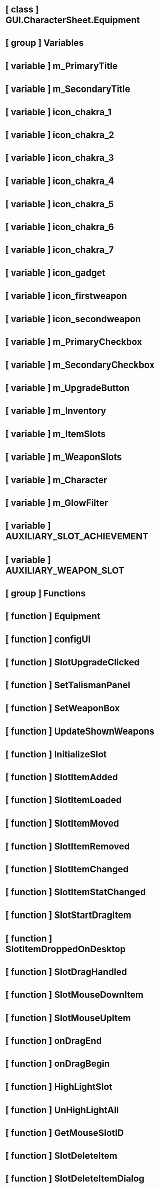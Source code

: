 # [ class ] GUI.CharacterSheet.Equipment

# [ group ] Variables

# [ variable ] m_PrimaryTitle

# [ variable ] m_SecondaryTitle

# [ variable ] icon_chakra_1

# [ variable ] icon_chakra_2

# [ variable ] icon_chakra_3

# [ variable ] icon_chakra_4

# [ variable ] icon_chakra_5

# [ variable ] icon_chakra_6

# [ variable ] icon_chakra_7

# [ variable ] icon_gadget

# [ variable ] icon_firstweapon

# [ variable ] icon_secondweapon

# [ variable ] m_PrimaryCheckbox

# [ variable ] m_SecondaryCheckbox

# [ variable ] m_UpgradeButton

# [ variable ] m_Inventory

# [ variable ] m_ItemSlots

# [ variable ] m_WeaponSlots

# [ variable ] m_Character

# [ variable ] m_GlowFilter

# [ variable ] AUXILIARY_SLOT_ACHIEVEMENT

# [ variable ] AUXILIARY_WEAPON_SLOT

# [ group ] Functions

# [ function ] Equipment

# [ function ] configUI

# [ function ] SlotUpgradeClicked

# [ function ] SetTalismanPanel

# [ function ] SetWeaponBox

# [ function ] UpdateShownWeapons

# [ function ] InitializeSlot

# [ function ] SlotItemAdded

# [ function ] SlotItemLoaded

# [ function ] SlotItemMoved

# [ function ] SlotItemRemoved

# [ function ] SlotItemChanged

# [ function ] SlotItemStatChanged

# [ function ] SlotStartDragItem

# [ function ] SlotItemDroppedOnDesktop

# [ function ] SlotDragHandled

# [ function ] SlotMouseDownItem

# [ function ] SlotMouseUpItem

# [ function ] onDragEnd

# [ function ] onDragBegin

# [ function ] HighLightSlot

# [ function ] UnHighLightAll

# [ function ] GetMouseSlotID

# [ function ] SlotDeleteItem

# [ function ] SlotDeleteItemDialog


